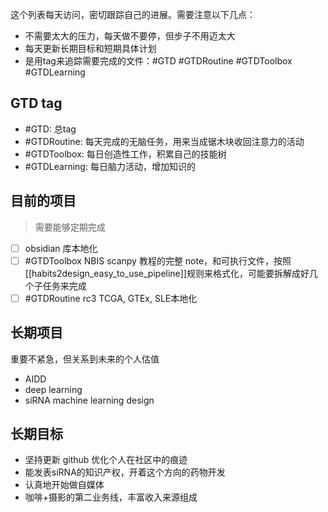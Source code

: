 这个列表每天访问，密切跟踪自己的进展。需要注意以下几点：
- 不需要太大的压力，每天做不要停，但步子不用迈太大
- 每天更新长期目标和短期具体计划
- 是用tag来追踪需要完成的文件：#GTD #GTDRoutine #GTDToolbox #GTDLearning

## GTD tag

- #GTD: 总tag
- #GTDRoutine: 每天完成的无脑任务，用来当成锯木块收回注意力的活动
- #GTDToolbox: 每日创造性工作，积累自己的技能树
- #GTDLearning: 每日脑力活动，增加知识的


## 目前的项目
> 需要能够定期完成

- [ ] obsidian 库本地化
- [ ] #GTDToolbox NBIS scanpy 教程的完整 note，和可执行文件，按照 [[habits2design_easy_to_use_pipeline]]规则来格式化，可能要拆解成好几个子任务来完成
- [ ] #GTDRoutine rc3 TCGA, GTEx, SLE本地化 

## 长期项目

重要不紧急，但关系到未来的个人估值

- AIDD
- deep learning
- siRNA machine learning design

## 长期目标

- 坚持更新 github 优化个人在社区中的痕迹
- 能发表siRNA的知识产权，开着这个方向的药物开发
- 认真地开始做自媒体
- 咖啡+摄影的第二业务线，丰富收入来源组成
